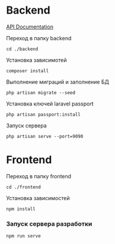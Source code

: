 # Backend

[API Documentation](http://localhost:9090/api/documentation)

Переход в папку backend
```
cd ./backend
```

Установка зависимотей
```
composer install
```

Выполнение миграций и заполнение БД
```
php artisan migrate --seed
```

Установка ключей laravel passport
```
php artisan passport:install
```

Запуск сервера
```
php artisan serve --port=9090
```

# Frontend

Переход в папку frontend
```
cd ./frontend
```

Установка зависимостей
```
npm install
```

### Запуск сервера разработки
```
npm run serve
```
